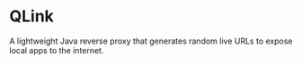 # QLink
A lightweight Java reverse proxy that generates random live URLs to expose local apps to the internet.
